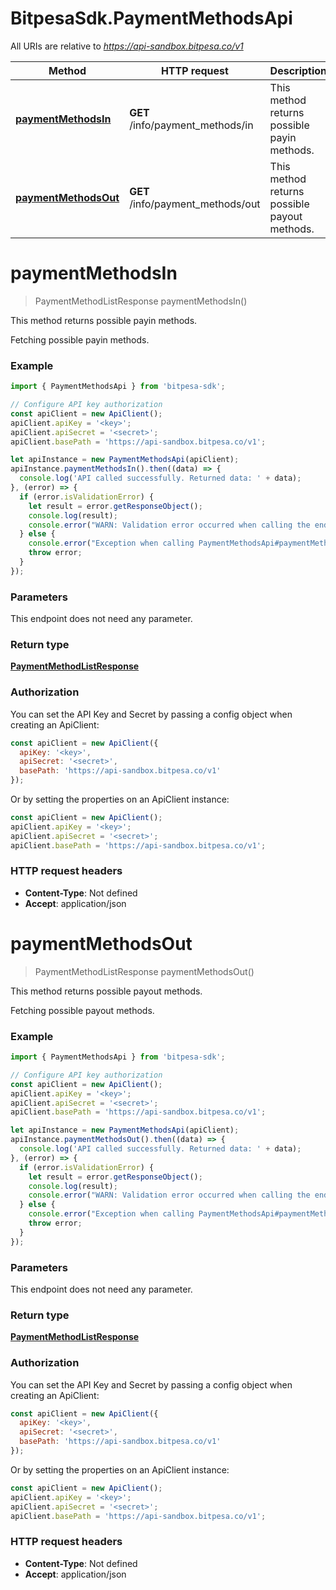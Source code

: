 # BitpesaSdk.PaymentMethodsApi

All URIs are relative to *https://api-sandbox.bitpesa.co/v1*

Method | HTTP request | Description
------------- | ------------- | -------------
[**paymentMethodsIn**](PaymentMethodsApi.md#paymentMethodsIn) | **GET** /info/payment_methods/in | This method returns possible payin methods.
[**paymentMethodsOut**](PaymentMethodsApi.md#paymentMethodsOut) | **GET** /info/payment_methods/out | This method returns possible payout methods.


<a name="paymentMethodsIn"></a>
# **paymentMethodsIn**
> PaymentMethodListResponse paymentMethodsIn()

This method returns possible payin methods.

Fetching possible payin methods. 

### Example
```javascript
import { PaymentMethodsApi } from 'bitpesa-sdk';

// Configure API key authorization
const apiClient = new ApiClient();
apiClient.apiKey = '<key>';
apiClient.apiSecret = '<secret>';
apiClient.basePath = 'https://api-sandbox.bitpesa.co/v1';

let apiInstance = new PaymentMethodsApi(apiClient);
apiInstance.paymentMethodsIn().then((data) => {
  console.log('API called successfully. Returned data: ' + data);
}, (error) => {
  if (error.isValidationError) {
    let result = error.getResponseObject();
    console.log(result);
    console.error("WARN: Validation error occurred when calling the endpoint");
  } else {
    console.error("Exception when calling PaymentMethodsApi#paymentMethodsIn");
    throw error;
  }
});

```

### Parameters
This endpoint does not need any parameter.

### Return type

[**PaymentMethodListResponse**](PaymentMethodListResponse.md)

### Authorization

You can set the API Key and Secret by passing a config object when creating an ApiClient:

```js
const apiClient = new ApiClient({
  apiKey: '<key>',
  apiSecret: '<secret>',
  basePath: 'https://api-sandbox.bitpesa.co/v1'
});
```

Or by setting the properties on an ApiClient instance:

```js
const apiClient = new ApiClient();
apiClient.apiKey = '<key>';
apiClient.apiSecret = '<secret>';
apiClient.basePath = 'https://api-sandbox.bitpesa.co/v1';
```

### HTTP request headers

 - **Content-Type**: Not defined
 - **Accept**: application/json

<a name="paymentMethodsOut"></a>
# **paymentMethodsOut**
> PaymentMethodListResponse paymentMethodsOut()

This method returns possible payout methods.

Fetching possible payout methods. 

### Example
```javascript
import { PaymentMethodsApi } from 'bitpesa-sdk';

// Configure API key authorization
const apiClient = new ApiClient();
apiClient.apiKey = '<key>';
apiClient.apiSecret = '<secret>';
apiClient.basePath = 'https://api-sandbox.bitpesa.co/v1';

let apiInstance = new PaymentMethodsApi(apiClient);
apiInstance.paymentMethodsOut().then((data) => {
  console.log('API called successfully. Returned data: ' + data);
}, (error) => {
  if (error.isValidationError) {
    let result = error.getResponseObject();
    console.log(result);
    console.error("WARN: Validation error occurred when calling the endpoint");
  } else {
    console.error("Exception when calling PaymentMethodsApi#paymentMethodsOut");
    throw error;
  }
});

```

### Parameters
This endpoint does not need any parameter.

### Return type

[**PaymentMethodListResponse**](PaymentMethodListResponse.md)

### Authorization

You can set the API Key and Secret by passing a config object when creating an ApiClient:

```js
const apiClient = new ApiClient({
  apiKey: '<key>',
  apiSecret: '<secret>',
  basePath: 'https://api-sandbox.bitpesa.co/v1'
});
```

Or by setting the properties on an ApiClient instance:

```js
const apiClient = new ApiClient();
apiClient.apiKey = '<key>';
apiClient.apiSecret = '<secret>';
apiClient.basePath = 'https://api-sandbox.bitpesa.co/v1';
```

### HTTP request headers

 - **Content-Type**: Not defined
 - **Accept**: application/json

